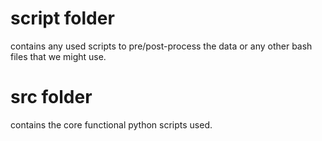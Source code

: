 # script folder
contains any used scripts to pre/post-process the data
or any other bash files that we might use.

# src folder
contains the core functional python scripts used.
